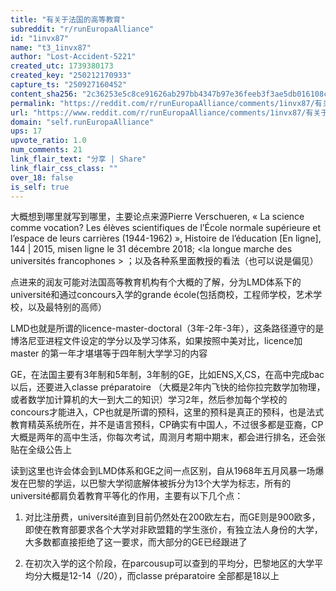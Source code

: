 ```yaml
---
title: "有关于法国的高等教育"
subreddit: "r/runEuropaAlliance"
id: "1invx87"
name: "t3_1invx87"
author: "Lost-Accident-5221"
created_utc: 1739380173
created_key: "250212170933"
capture_ts: "250927160452"
content_sha256: "2c36253e5c8ce91626ab297bb4347b97e36feeb3f3ae5db016108cf3080f0f6d"
permalink: "https://reddit.com/r/runEuropaAlliance/comments/1invx87/有关于法国的高等教育/"
url: "https://www.reddit.com/r/runEuropaAlliance/comments/1invx87/有关于法国的高等教育/"
domain: "self.runEuropaAlliance"
ups: 17
upvote_ratio: 1.0
num_comments: 21
link_flair_text: "分享 | Share"
link_flair_css_class: ""
over_18: false
is_self: true
---
```


大概想到哪里就写到哪里，主要论点来源Pierre Verschueren, « La science
comme vocation? Les élèves scientifiques de l’École normale supérieure
et l’espace de leurs carrières (1944-1962) », Histoire de l’éducation
\[En ligne\], 144 \| 2015, misen ligne le 31 décembre 2018; \<la longue
marche des universités francophones \>
；以及各种系里面教授的看法（也可以说是偏见）

点进来的润友可能对法国高等教育机构有个大概的了解，分为LMD体系下的université和通过concours入学的grande
école(包括商校，工程师学校，艺术学校，以及最特别的高师）

LMD也就是所谓的licence-master-doctoral（3年-2年-3年），这条路径遵守的是博洛尼亚进程文件设定的学分以及学习体系，如果按照中美对比，licence加master
的第一年才堪堪等于四年制大学学习的内容

GE，在法国主要有3年制和5年制，3年制的GE，比如ENS,X,CS，在高中完成bac以后，还要进入classe
préparatoire
（大概是2年内飞快的给你拉完数学加物理，或者数学加计算机的大一到大二的知识）学习2年，然后参加每个学校的concours才能进入，CP也就是所谓的预科，这里的预科是真正的预科，也是法式教育精英系统所在，并不是语言预科，CP确实有中国人，不过很多都是亚裔，CP大概是两年的高中生活，你每次考试，周测月考期中期末，都会进行排名，还会张贴在全级公告上

读到这里也许会体会到LMD体系和GE之间一点区别，自从1968年五月风暴一场爆发在巴黎的学运，以巴黎大学彻底解体被拆分为13个大学为标志，所有的université都肩负着教育平等化的作用，主要有以下几个点：

1.  对比注册费，université直到目前仍然处在200欧左右，而GE则是900欧多，即使在教育部要求各个大学对非欧盟籍的学生涨价，有独立法人身份的大学，大多数都直接拒绝了这一要求，而大部分的GE已经跟进了

2.  在初次入学的这个阶段，在parcousup可以查到的平均分，巴黎地区的大学平均分大概是12-14（/20），而classe
    préparatoire 全部都是18以上
